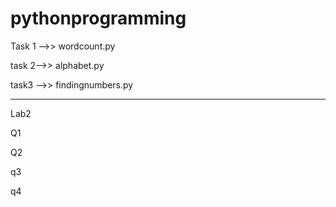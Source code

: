 # pythonprogramming

Task 1 -->> wordcount.py

   task 2-->> alphabet.py
      
      
   task3 -->> findingnumbers.py


---------------------------------------------
Lab2

Q1

Q2

q3

q4
